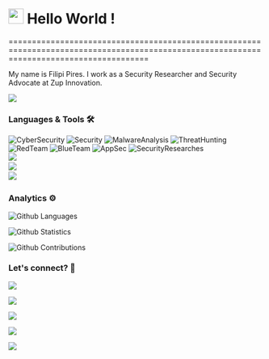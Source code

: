 
<h1><img src="https://emojis.slackmojis.com/emojis/images/1531849430/4246/blob-sunglasses.gif?1531849430" width="30"/> Hello World ! </h1>
==========================================================================================================================================


My name is Filipi Pires. I work as a Security Researcher and Security Advocate at Zup Innovation.

![](http://estruyf-github.azurewebsites.net/api/VisitorHit?user=filipi86&repo=filipi86&countColorcountColor)

### Languages & Tools 🛠  
![CyberSecurity](https://img.shields.io/badge/-CyberSecurity-05122A?style=flat&color=green)&nbsp;![Security](https://img.shields.io/badge/-Security-05122A?style=flat&color=green)&nbsp;![MalwareAnalysis](https://img.shields.io/badge/-MalwareAnalysis-05122A?style=flat&color=green)&nbsp;![ThreatHunting](https://img.shields.io/badge/-ThreatHunting-05122A?style=flat&color=green)&nbsp;![RedTeam](https://img.shields.io/badge/-RedTeam-05122A?style=flat&color=green)&nbsp;![BlueTeam](https://img.shields.io/badge/-BlueTeam-05122A?style=flat&color=green)&nbsp;![AppSec](https://img.shields.io/badge/-AppSec-05122A?style=flat&color=green)&nbsp;![SecurityResearches](https://img.shields.io/badge/-SecurityResearches-05122A?style=flat&color=green)&nbsp;  
![](https://img.shields.io/badge/--05122A?style=flat&color=orange)&nbsp;  
![](https://img.shields.io/badge/--05122A?style=flat&color=gray)&nbsp;  
![](https://img.shields.io/badge/--05122A?style=flat&color=blue)&nbsp;  


### Analytics ⚙️

![Github Languages](https://github-readme-stats.vercel.app/api/top-langs/?username=filipi86&layout=compact&count_private=true)

![Github Statistics](https://github-readme-stats.vercel.app/api/?username=filipi86&count_private=true&show_icons=true)

![Github Contributions](https://github-readme-streak-stats.herokuapp.com/?user=filipi86&hide_border=true)

### Let's connect? 🤝

<p align="left">

<a href=""><img src="https://img.shields.io/badge/-LinkedIn-0077B5?style=flat&logo=Linkedin&logoColor=white"/></a>

<a href=""><img src="https://img.shields.io/badge/-Twitter-%231DA1F2?style=flat&logo=twitter&logoColor=white"/></a>

<a href=""><img src="https://img.shields.io/badge/-Instagram-E4405F?style=flat&logo=instagram&logoColor=white"/></a>

<a href=""><img src="https://img.shields.io/badge/-Facebook-1877F2?style=flat&logo=facebook&logoColor=white"/></a>

<a href=""><img src="https://img.shields.io/badge/-Medium-%2312100E?style=flat&logo=medium&logoColor=white"/></a>

</p>